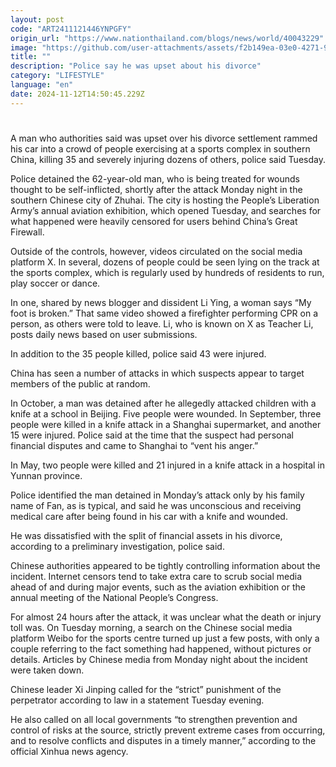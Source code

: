 ```yaml
---
layout: post
code: "ART2411121446YNPGFY"
origin_url: "https://www.nationthailand.com/blogs/news/world/40043229"
image: "https://github.com/user-attachments/assets/f2b149ea-03e0-4271-96d4-041c37a93955"
title: ""
description: "Police say he was upset about his divorce"
category: "LIFESTYLE"
language: "en"
date: 2024-11-12T14:50:45.229Z
---
```


# 









A man who authorities said was upset over his divorce settlement rammed his car into a crowd of people exercising at a sports complex in southern China, killing 35 and severely injuring dozens of others, police said Tuesday.

Police detained the 62-year-old man, who is being treated for wounds thought to be self-inflicted, shortly after the attack Monday night in the southern Chinese city of Zhuhai. The city is hosting the People’s Liberation Army’s annual aviation exhibition, which opened Tuesday, and searches for what happened were heavily censored for users behind China’s Great Firewall.

Outside of the controls, however, videos circulated on the social media platform X. In several, dozens of people could be seen lying on the track at the sports complex, which is regularly used by hundreds of residents to run, play soccer or dance.

In one, shared by news blogger and dissident Li Ying, a woman says “My foot is broken.” That same video showed a firefighter performing CPR on a person, as others were told to leave. Li, who is known on X as Teacher Li, posts daily news based on user submissions.

In addition to the 35 people killed, police said 43 were injured.

China has seen a number of attacks in which suspects appear to target members of the public at random.

In October, a man was detained after he allegedly attacked children with a knife at a school in Beijing. Five people were wounded. In September, three people were killed in a knife attack in a Shanghai supermarket, and another 15 were injured. Police said at the time that the suspect had personal financial disputes and came to Shanghai to “vent his anger.”

In May, two people were killed and 21 injured in a knife attack in a hospital in Yunnan province.

Police identified the man detained in Monday’s attack only by his family name of Fan, as is typical, and said he was unconscious and receiving medical care after being found in his car with a knife and wounded.

He was dissatisfied with the split of financial assets in his divorce, according to a preliminary investigation, police said.

Chinese authorities appeared to be tightly controlling information about the incident. Internet censors tend to take extra care to scrub social media ahead of and during major events, such as the aviation exhibition or the annual meeting of the National People’s Congress.

For almost 24 hours after the attack, it was unclear what the death or injury toll was. On Tuesday morning, a search on the Chinese social media platform Weibo for the sports centre turned up just a few posts, with only a couple referring to the fact something had happened, without pictures or details. Articles by Chinese media from Monday night about the incident were taken down.

Chinese leader Xi Jinping called for the “strict” punishment of the perpetrator according to law in a statement Tuesday evening.

He also called on all local governments “to strengthen prevention and control of risks at the source, strictly prevent extreme cases from occurring, and to resolve conflicts and disputes in a timely manner,” according to the official Xinhua news agency.